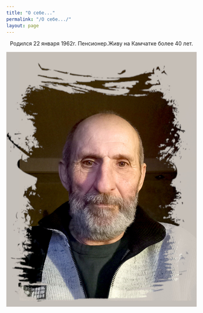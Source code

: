 ```yaml
---
title: "О себе..."
permalink: "/О себе.../"
layout: page
---
```


<center>Родился 22 января 1962г.
Пенсионер.Живу на Камчатке более 40 лет.</center>

![](/assets/img/20241204-2_1.jpg)
